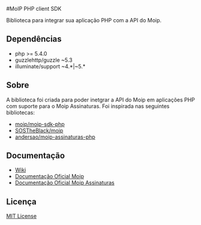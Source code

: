 #MoIP PHP client SDK

Biblioteca para integrar sua aplicação PHP com a API do Moip.

## Dependências

* php >= 5.4.0
* guzzlehttp/guzzle ~5.3
* illuminate/support ~4.*|~5.*

## Sobre

A biblioteca foi criada para poder inetgrar a API do Moip em aplicações PHP com suporte para o Moip Assinaturas. Foi inspirada nas seguintes bibliotecas:

* [moip/moip-sdk-php](https://github.com/moip/moip-sdk-php)
* [SOSTheBlack/moip](https://github.com/SOSTheBlack/moip)
* [andersao/moip-assinaturas-php](https://github.com/andersao/moip-assinaturas-php)

## Documentação

* [Wiki](https://github.com/Softpampa/moip-sdk-php/wiki)
* [Documentação Oficial Moip](http://dev.moip.com.br)
* [Documentação Oficial Moip Assinaturas](http://dev.moip.com.br/assinaturas-api/)

## Licença

[MIT License](https://github.com/Softpampa/moip-sdk-php/blob/master/LICENSE)